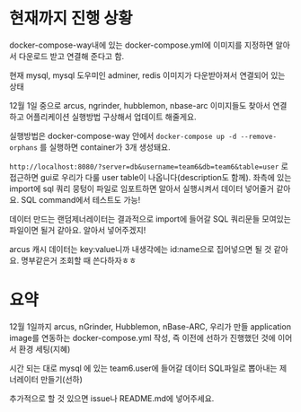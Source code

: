 # 현재까지 진행 상황

docker-compose-way내에 있는 docker-compose.yml에 이미지를 지정하면 알아서 다운로드 받고 연결해 준다고 함.

현재 mysql, mysql 도우미인 adminer, redis 이미지가 다운받아져서 연결되어 있는 상태

12월 1일 중으로 arcus, ngrinder, hubblemon, nbase-arc 이미지들도 찾아서 연결하고 어플리케이션 실행방법 구상해서 업데이트 해줄게요.

실행방법은 docker-compose-way 안에서 `docker-compose up -d --remove-orphans` 를 실행하면 container가 3개 생성돼요.

`http://localhost:8080/?server=db&username=team6&db=team6&table=user` 로 접근하면 gui로 우리가 다룰 user table이 나옵니다(description도 함께). 좌측에 있는 import에 sql 쿼리 뭉텅이 파일로 임포트하면 알아서 실행시켜서 데이터 넣어줄거 같아요. SQL command에서 테스트도 가능!

데이터 만드는 랜덤제너레이터는 결과적으로 import에 들어갈 SQL 쿼리문들 모여있는 파일이면 될거 같아요. 알아서 넣어주겠지!

arcus 캐시 데이터는 key:value니까 내생각에는 id:name으로 집어넣으면 될 것 같아요. 명부같은거 조회할 때 쓴다하자ㅎㅎ

# 요약
12월 1일까지 arcus, nGrinder, Hubblemon, nBase-ARC, 우리가 만들 application image를 연동하는 docker-compose.yml 작성, 즉 이전에 선하가 진행했던 것에 이어서 환경 세팅(지혜)

시간 되는 대로 mysql 에 있는 team6.user에 들어갈 데이터 SQL파일로 뽑아내는 제너레이터 만들기(선하)

추가적으로 할 것 있으면 issue나 README.md에 넣어주세요.